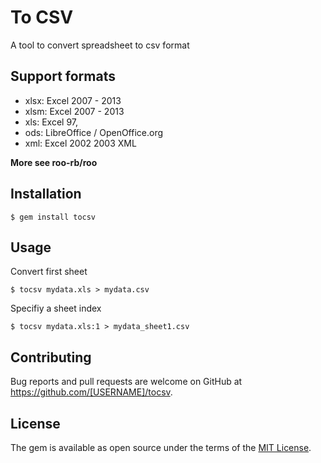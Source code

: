 # To CSV

A tool to convert spreadsheet to csv format

## Support formats

* xlsx: Excel 2007 - 2013
* xlsm: Excel 2007 - 2013
* xls: Excel 97,
* ods: LibreOffice / OpenOffice.org
* xml: Excel 2002 2003 XML

**More see roo-rb/roo**


## Installation

```
$ gem install tocsv
```

## Usage

Convert first sheet

```
$ tocsv mydata.xls > mydata.csv
```

Specifiy a sheet index

```
$ tocsv mydata.xls:1 > mydata_sheet1.csv
```


## Contributing

Bug reports and pull requests are welcome on GitHub at https://github.com/[USERNAME]/tocsv.

## License

The gem is available as open source under the terms of the [MIT License](https://opensource.org/licenses/MIT).
